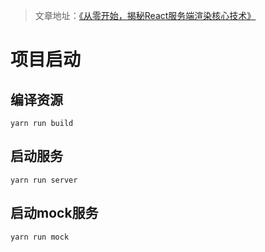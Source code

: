 > 文章地址：[《从零开始，揭秘React服务端渲染核心技术》](https://juejin.im/post/5cdbd5b6f265da03537901d8)

# 项目启动
## 编译资源
```
yarn run build
```

## 启动服务
```
yarn run server
```

## 启动mock服务
```
yarn run mock
```
